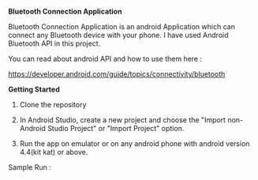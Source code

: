 **Bluetooth Connection Application**

Bluetooth Connection Application is an android Application which can connect any
Bluetooth device with your phone. I have used Android Bluetooth API in this
project.

You can read about android API and how to use them here :

<https://developer.android.com/guide/topics/connectivity/bluetooth>

**Getting Started**

1.  Clone the repository

2.  In Android Studio, create a new project and choose the "Import non-Android
    Studio Project" or "Import Project" option.

3.  Run the app on emulator or on any android phone with android version 4.4(kit
    kat) or above.

Sample Run :
